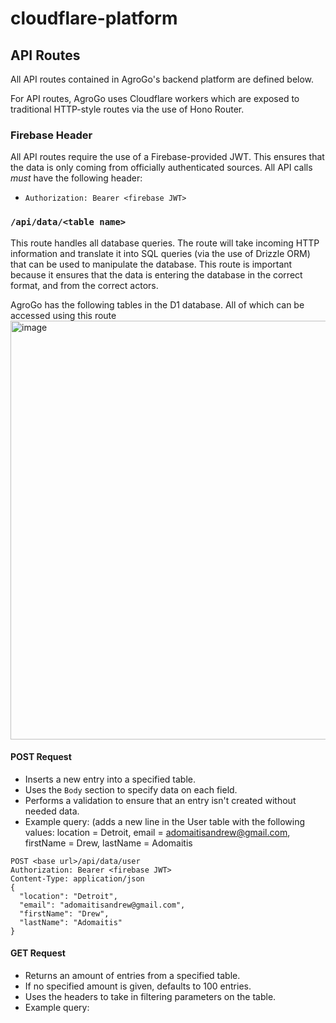 # cloudflare-platform

## API Routes
All API routes contained in AgroGo's backend platform are defined below.

For API routes, AgroGo uses Cloudflare workers which are exposed to traditional HTTP-style routes via the use of Hono Router.

### Firebase Header
All API routes require the use of a Firebase-provided JWT. This ensures that the data is only coming from officially authenticated sources. All API calls _must_ have the following header:
- `Authorization: Bearer <firebase JWT>`

### `/api/data/<table name>`
This route handles all database queries. The route will take incoming HTTP information and translate it into SQL queries (via the use of Drizzle ORM) that can be used to manipulate the database. This route is important because it ensures that the data is entering the database in the correct format, and from the correct actors.

AgroGo has the following tables in the D1 database. All of which can be accessed using this route
<img width="1222" height="670" alt="image" src="https://github.com/user-attachments/assets/b1b393ba-7287-46c3-a4ec-18a1490092e3" />

#### POST Request
- Inserts a new entry into a specified table.
- Uses the `Body` section to specify data on each field.
- Performs a validation to ensure that an entry isn't created without needed data.
- Example query: (adds a new line in the User table with the following values: location = Detroit, email = adomaitisandrew@gmail.com, firstName = Drew, lastName = Adomaitis
```
POST <base url>/api/data/user
Authorization: Bearer <firebase JWT>
Content-Type: application/json
{
  "location": "Detroit",
  "email": "adomaitisandrew@gmail.com",
  "firstName": "Drew",
  "lastName": "Adomaitis"
}
```

#### GET Request
- Returns an amount of entries from a specified table.
- If no specified amount is given, defaults to 100 entries.
- Uses the headers to take in filtering parameters on the table.
- Example query: 
